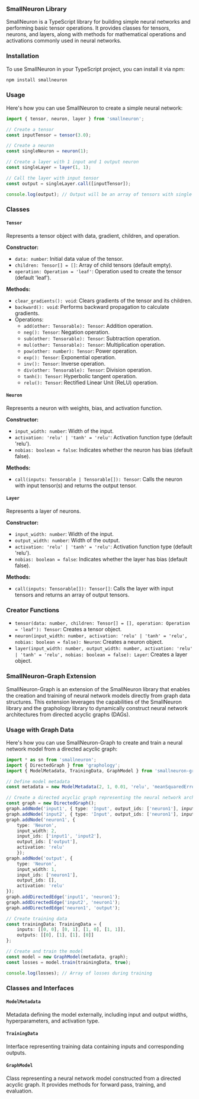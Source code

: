 ### SmallNeuron Library

SmallNeuron is a TypeScript library for building simple neural networks and performing basic tensor operations. It provides classes for tensors, neurons, and layers, along with methods for mathematical operations and activations commonly used in neural networks.

### Installation

To use SmallNeuron in your TypeScript project, you can install it via npm:

```bash
npm install smallneuron
```

### Usage

Here's how you can use SmallNeuron to create a simple neural network:

```typescript
import { tensor, neuron, layer } from 'smallneuron';

// Create a tensor
const inputTensor = tensor(3.0);

// Create a neuron
const singleNeuron = neuron(1);

// Create a layer with 1 input and 1 output neuron
const singleLayer = layer(1, 1);

// Call the layer with input tensor
const output = singleLayer.call([inputTensor]);

console.log(output); // Output will be an array of tensors with single value
```

### Classes

#### `Tensor`

Represents a tensor object with data, gradient, children, and operation.

**Constructor:**
- `data: number`: Initial data value of the tensor.
- `children: Tensor[] = []`: Array of child tensors (default empty).
- `operation: Operation = 'leaf'`: Operation used to create the tensor (default 'leaf').

**Methods:**
- `clear_gradients(): void`: Clears gradients of the tensor and its children.
- `backward(): void`: Performs backward propagation to calculate gradients.
- Operations:
  - `add(other: Tensorable): Tensor`: Addition operation.
  - `neg(): Tensor`: Negation operation.
  - `sub(other: Tensorable): Tensor`: Subtraction operation.
  - `mul(other: Tensorable): Tensor`: Multiplication operation.
  - `pow(other: number): Tensor`: Power operation.
  - `exp(): Tensor`: Exponential operation.
  - `inv(): Tensor`: Inverse operation.
  - `div(other: Tensorable): Tensor`: Division operation.
  - `tanh(): Tensor`: Hyperbolic tangent operation.
  - `relu(): Tensor`: Rectified Linear Unit (ReLU) operation.

#### `Neuron`

Represents a neuron with weights, bias, and activation function.

**Constructor:**
- `input_width: number`: Width of the input.
- `activation: 'relu' | 'tanh' = 'relu'`: Activation function type (default 'relu').
- `nobias: boolean = false`: Indicates whether the neuron has bias (default false).

**Methods:**
- `call(inputs: Tensorable | Tensorable[]): Tensor`: Calls the neuron with input tensor(s) and returns the output tensor.

#### `Layer`

Represents a layer of neurons.

**Constructor:**
- `input_width: number`: Width of the input.
- `output_width: number`: Width of the output.
- `activation: 'relu' | 'tanh' = 'relu'`: Activation function type (default 'relu').
- `nobias: boolean = false`: Indicates whether the layer has bias (default false).

**Methods:**
- `call(inputs: Tensorable[]): Tensor[]`: Calls the layer with input tensors and returns an array of output tensors.

### Creator Functions

- `tensor(data: number, children: Tensor[] = [], operation: Operation = 'leaf'): Tensor`: Creates a tensor object.
- `neuron(input_width: number, activation: 'relu' | 'tanh' = 'relu', nobias: boolean = false): Neuron`: Creates a neuron object.
- `layer(input_width: number, output_width: number, activation: 'relu' | 'tanh' = 'relu', nobias: boolean = false): Layer`: Creates a layer object.

### SmallNeuron-Graph Extension

SmallNeuron-Graph is an extension of the SmallNeuron library that enables the creation and training of neural network models directly from graph data structures. This extension leverages the capabilities of the SmallNeuron library and the graphology library to dynamically construct neural network architectures from directed acyclic graphs (DAGs).

### Usage with Graph Data

Here's how you can use SmallNeuron-Graph to create and train a neural network model from a directed acyclic graph:

```typescript
import * as sn from 'smallneuron';
import { DirectedGraph } from 'graphology';
import { ModelMetadata, TrainingData, GraphModel } from 'smallneuron-graph';

// Define model metadata
const metadata = new ModelMetadata(2, 1, 0.01, 'relu', 'meanSquaredError', 100, 32);

// Create a directed acyclic graph representing the neural network architecture
const graph = new DirectedGraph();
graph.addNode('input1', { type: 'Input', output_ids: ['neuron1'], input_index: 0 });
graph.addNode('input2', { type: 'Input', output_ids: ['neuron1'], input_index: 1 });
graph.addNode('neuron1', {
	type: 'Neuron',
	input_width: 2, 
	input_ids: ['input1', 'input2'], 
	output_ids: ['output'], 
	activation: 'relu' 
	});
graph.addNode('output', {
	type: 'Neuron', 
	input_width: 1, 
	input_ids: ['neuron1'], 
	output_ids: [], 
	activation: 'relu' 
});
graph.addDirectedEdge('input1', 'neuron1');
graph.addDirectedEdge('input2', 'neuron1');
graph.addDirectedEdge('neuron1', 'output');

// Create training data
const trainingData: TrainingData = {
    inputs: [[0, 0], [0, 1], [1, 0], [1, 1]],
    outputs: [[0], [1], [1], [0]]
};

// Create and train the model
const model = new GraphModel(metadata, graph);
const losses = model.train(trainingData, true);

console.log(losses); // Array of losses during training
```

### Classes and Interfaces

#### `ModelMetadata`

Metadata defining the model externally, including input and output widths, hyperparameters, and activation type.

#### `TrainingData`

Interface representing training data containing inputs and corresponding outputs.

#### `GraphModel`

Class representing a neural network model constructed from a directed acyclic graph. It provides methods for forward pass, training, and evaluation.
